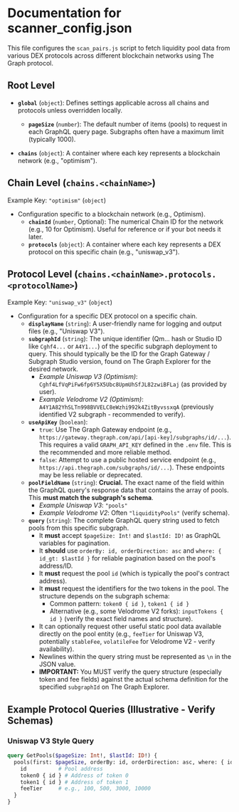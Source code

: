 # Documentation for scanner_config.json

This file configures the `scan_pairs.js` script to fetch liquidity pool data from various DEX protocols across different blockchain networks using The Graph protocol.

## Root Level

-   **`global`** (`object`): Defines settings applicable across all chains and protocols unless overridden locally.
    -   **`pageSize`** (`number`): The default number of items (pools) to request in each GraphQL query page. Subgraphs often have a maximum limit (typically 1000).

-   **`chains`** (`object`): A container where each key represents a blockchain network (e.g., "optimism").

## Chain Level (`chains.<chainName>`)

Example Key: `"optimism"` (`object`)

-   Configuration specific to a blockchain network (e.g., Optimism).
    -   **`chainId`** (`number`, Optional): The numerical Chain ID for the network (e.g., 10 for Optimism). Useful for reference or if your bot needs it later.
    -   **`protocols`** (`object`): A container where each key represents a DEX protocol on this specific chain (e.g., "uniswap_v3").

## Protocol Level (`chains.<chainName>.protocols.<protocolName>`)

Example Key: `"uniswap_v3"` (`object`)

-   Configuration for a specific DEX protocol on a specific chain.
    -   **`displayName`** (`string`): A user-friendly name for logging and output files (e.g., "Uniswap V3").
    -   **`subgraphId`** (`string`): The unique identifier (Qm... hash or Studio ID like `Cghf4...` or `A4Y1...`) of the specific subgraph deployment to query. This should typically be the ID for the Graph Gateway / Subgraph Studio version, found on The Graph Explorer for the desired network.
        -   *Example Uniswap V3 (Optimism)*: `Cghf4LfVqPiFw6fp6Y5X5Ubc8UpmUhSfJL82zwiBFLaj` (as provided by user).
        -   *Example Velodrome V2 (Optimism)*: `A4Y1A82YhSLTn998BVVELC8eWzhi992k4ZitByvssxqA` (previously identified V2 subgraph - recommended to verify).
    -   **`useApiKey`** (`boolean`):
        -   `true`: Use The Graph Gateway endpoint (e.g., `https://gateway.thegraph.com/api/[api-key]/subgraphs/id/...`). This requires a valid `GRAPH_API_KEY` defined in the `.env` file. This is the recommended and more reliable method.
        -   `false`: Attempt to use a public hosted service endpoint (e.g., `https://api.thegraph.com/subgraphs/id/...`). These endpoints may be less reliable or deprecated.
    -   **`poolFieldName`** (`string`): **Crucial.** The exact name of the field within the GraphQL query's response data that contains the array of pools. This **must match the subgraph's schema**.
        -   *Example Uniswap V3*: `"pools"`
        -   *Example Velodrome V2*: Often `"liquidityPools"` (verify schema).
    -   **`query`** (`string`): The complete GraphQL query string used to fetch pools from this specific subgraph.
        -   It **must** accept `$pageSize: Int!` and `$lastId: ID!` as GraphQL variables for pagination.
        -   It **should** use `orderBy: id, orderDirection: asc` and `where: { id_gt: $lastId }` for reliable pagination based on the pool's address/ID.
        -   It **must** request the pool `id` (which is typically the pool's contract address).
        -   It **must** request the identifiers for the two tokens in the pool. The structure depends on the subgraph schema:
            -   Common pattern: `token0 { id }`, `token1 { id }`
            -   Alternative (e.g., some Velodrome V2 forks): `inputTokens { id }` (verify the exact field names and structure).
        -   It can optionally request other useful static pool data available directly on the pool entity (e.g., `feeTier` for Uniswap V3, potentially `stableFee`, `volatileFee` for Velodrome V2 - verify availability).
        -   Newlines within the query string must be represented as `\n` in the JSON value.
        -   **IMPORTANT:** You MUST verify the query structure (especially token and fee fields) against the actual schema definition for the specified `subgraphId` on The Graph Explorer.

## Example Protocol Queries (Illustrative - Verify Schemas)

### Uniswap V3 Style Query

```graphql
query GetPools($pageSize: Int!, $lastId: ID!) {
  pools(first: $pageSize, orderBy: id, orderDirection: asc, where: { id_gt: $lastId }) {
    id          # Pool address
    token0 { id } # Address of token 0
    token1 { id } # Address of token 1
    feeTier     # e.g., 100, 500, 3000, 10000
  }
}
